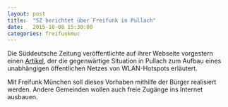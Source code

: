 ```yaml
---
layout: post
title:  "SZ berichtet über Freifunk in Pullach"
date:   2015-10-08 15:30:00
categories: freifunkmuc
---
```


Die Süddeutsche Zeitung veröffentlichte auf ihrer Webseite vorgestern einen [Artikel][artikel], der die gegenwärtige Situation in Pullach zum Aufbau eines unabhängigen öffentlichen Netzes von WLAN-Hotspots erläutert.

Mit Freifunk München soll dieses Vorhaben mithilfe der Bürger realisiert werden. Andere Gemeinden wollen auch freie Zugänge ins Internet ausbauen.

[artikel]: http://www.sueddeutsche.de/muenchen/landkreismuenchen/landkreis-surfen-auf-der-strasse-1.2680390
